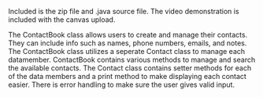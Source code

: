 Included is the zip file and .java source file. The video demonstration is included with the canvas upload.

The ContactBook class allows users to create and manage their contacts. They can include info such as names, phone numbers, emails, and notes.
The ContactBook class utilizes a seperate Contact class to manage each datamember. ContactBook contains various methods to manage and search the available contacts.
The Contact class contains setter methods for each of the data members and a print method to make displaying each contact easier. There is error handling to
make sure the user gives valid input.
